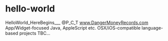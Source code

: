 # hello-world
HelloWorld_HereBegins___ @P_C_T
www.DangerMoneyRecords.com
App/Widget-focused Java, AppleScript etc. OSX/iOS-compatible language-based projects TBC... 
